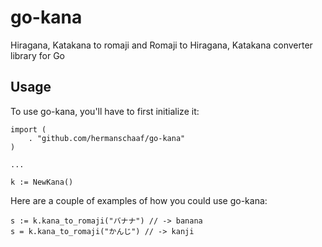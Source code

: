 go-kana
=======

Hiragana, Katakana to romaji and Romaji to Hiragana, Katakana converter library for Go 

Usage
-------

To use go-kana, you'll have to first initialize it:

    import (
        . "github.com/hermanschaaf/go-kana"
    )
    
    ...
    
    k := NewKana()

Here are a couple of examples of how you could use go-kana:

    s := k.kana_to_romaji("バナナ") // -> banana
    s = k.kana_to_romaji("かんじ") // -> kanji
